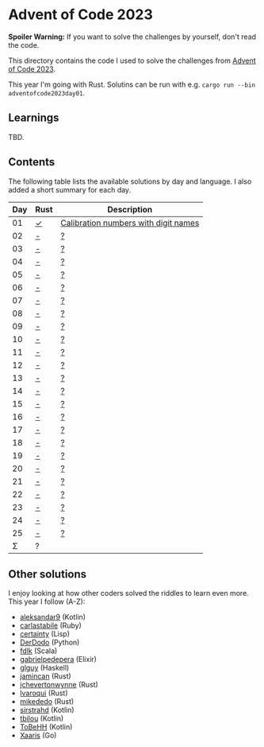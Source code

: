 Advent of Code 2023
===================

**Spoiler Warning:** If you want to solve the challenges by yourself, don't read the code.

This directory contains the code I used to solve the challenges from [Advent of Code 2023](http://adventofcode.com/2023).

This year I'm going with Rust. Solutins can be run with e.g. `cargo run --bin adventofcode2023day01`.

Learnings
---------

TBD.

Contents
--------

The following table lists the available solutions by day and language. I also
added a short summary for each day.

Day | Rust        | Description
----|-------------|----------------------------------------------
01  | [✓][rust01] | [Calibration numbers with digit names][aoc01]
02  | [-][rust02] | [?][aoc02]
03  | [-][rust03] | [?][aoc03]
04  | [-][rust04] | [?][aoc04]
05  | [-][rust05] | [?][aoc05]
06  | [-][rust06] | [?][aoc06]
07  | [-][rust07] | [?][aoc07]
08  | [-][rust08] | [?][aoc08]
09  | [-][rust09] | [?][aoc09]
10  | [-][rust10] | [?][aoc10]
11  | [-][rust11] | [?][aoc11]
12  | [-][rust12] | [?][aoc12]
13  | [-][rust13] | [?][aoc13]
14  | [-][rust14] | [?][aoc14]
15  | [-][rust15] | [?][aoc15]
16  | [-][rust16] | [?][aoc16]
17  | [-][rust17] | [?][aoc17]
18  | [-][rust18] | [?][aoc18]
19  | [-][rust19] | [?][aoc19]
20  | [-][rust20] | [?][aoc20]
21  | [-][rust21] | [?][aoc21]
22  | [-][rust22] | [?][aoc22]
23  | [-][rust23] | [?][aoc23]
24  | [-][rust24] | [?][aoc24]
25  | [-][rust25] | [?][aoc25]
Σ   |           ? |

Other solutions
---------------

I enjoy looking at how other coders solved the riddles to learn even more. This
year I follow (A-Z):

* [aleksandar9](https://github.com/aleksandar9/advent-of-code-2023-kotlin) (Kotlin)
* [carlastabile](https://github.com/carlastabile/advent-of-code/tree/main/2023) (Ruby)
* [certainty](https://github.com/certainty/advent_of_code/tree/main/2023) (Lisp)
* [DerDodo](https://github.com/DerDodo/AdventOfCode2023) (Python)
* [fdlk](https://github.com/fdlk/advent-2023) (Scala)
* [gabrielpedepera](https://github.com/gabrielpedepera/advent-of-code-2023) (Elixir)
* [glguy](https://github.com/glguy/advent/tree/main/solutions/src/2023) (Haskell)
* [jamincan](https://www.reddit.com/user/jamincan) (Rust)
* [jchevertonwynne](https://github.com/jchevertonwynne/advent-of-code-2023) (Rust)
* [lvaroqui](https://github.com/lvaroqui/advent-of-code-2023-rust) (Rust)
* [mikededo](https://github.com/mikededo/aoc-2023) (Rust)
* [sirstrahd](https://github.com/sirstrahd/advent-of-code-2023) (Kotlin)
* [tbilou](https://github.com/tbilou/advent-of-code-2023) (Kotlin)
* [ToBeHH](https://github.com/ToBeHH/AdventOfCode2023) (Kotlin)
* [Xaaris](https://github.com/Xaaris/AdventOfGo/tree/master/2023) (Go)

 [aoc01]: http://adventofcode.com/2020/day/1
 [aoc02]: http://adventofcode.com/2020/day/2
 [aoc03]: http://adventofcode.com/2020/day/3
 [aoc04]: http://adventofcode.com/2020/day/4
 [aoc05]: http://adventofcode.com/2020/day/5
 [aoc06]: http://adventofcode.com/2020/day/6
 [aoc07]: http://adventofcode.com/2020/day/7
 [aoc08]: http://adventofcode.com/2020/day/8
 [aoc09]: http://adventofcode.com/2020/day/9
 [aoc10]: http://adventofcode.com/2020/day/10
 [aoc11]: http://adventofcode.com/2020/day/11
 [aoc12]: http://adventofcode.com/2020/day/12
 [aoc13]: http://adventofcode.com/2020/day/13
 [aoc14]: http://adventofcode.com/2020/day/14
 [aoc15]: http://adventofcode.com/2020/day/15
 [aoc16]: http://adventofcode.com/2020/day/16
 [aoc17]: http://adventofcode.com/2020/day/17
 [aoc18]: http://adventofcode.com/2020/day/18
 [aoc19]: http://adventofcode.com/2020/day/19
 [aoc20]: http://adventofcode.com/2020/day/20
 [aoc21]: http://adventofcode.com/2020/day/21
 [aoc22]: http://adventofcode.com/2020/day/22
 [aoc23]: http://adventofcode.com/2020/day/23
 [aoc24]: http://adventofcode.com/2020/day/24
 [aoc25]: http://adventofcode.com/2020/day/25
 [rust01]: day01/main.rs
 [rust02]: day02/main.rs
 [rust03]: day03/main.rs
 [rust04]: day04/main.rs
 [rust05]: day05/main.rs
 [rust06]: day06/main.rs
 [rust07]: day07/main.rs
 [rust08]: day08/main.rs
 [rust09]: day09/main.rs
 [rust10]: day10/main.rs
 [rust11]: day11/main.rs
 [rust12]: day12/main.rs
 [rust13]: day13/main.rs
 [rust14]: day14/main.rs
 [rust15]: day15/main.rs
 [rust16]: day16/main.rs
 [rust17]: day17/main.rs
 [rust18]: day18/main.rs
 [rust19]: day19/main.rs
 [rust20]: day20/main.rs
 [rust21]: day21/main.rs
 [rust22]: day22/main.rs
 [rust23]: day23/main.rs
 [rust24]: day24/main.rs
 [rust25]: day25/main.rs